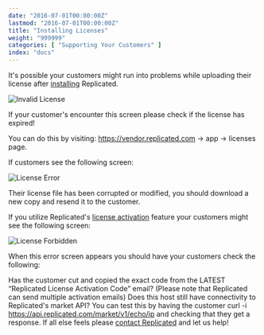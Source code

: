 ```yaml
---
date: "2016-07-01T00:00:00Z"
lastmod: "2016-07-01T00:00:00Z"
title: "Installing Licenses"
weight: "999999"
categories: [ "Supporting Your Customers" ]
index: "docs"
---
```


It's possible your customers might run into problems while uploading their license after 
[installing](/docs/distributing-an-application/installing-via-script/) Replicated.

![Invalid License](/images/post-screens/license-not-valid.png)

If your customer's encounter this screen please check if the license has expired!

You can do this by visiting:
https://vendor.replicated.com -> app -> licenses page.

If customers see the following screen:

![License Error](/images/post-screens/license-error.png)

Their license file has been corrupted or modified, you should download a new copy and resend it to 
the customer.

If you utilize Replicated's [license activation](https://support.replicated.com/hc/en-us/articles/216079428-Two-Factor-Activation-for-Licenses) feature your customers might see the following screen:

![License Forbidden](/images/post-screens/license-forbidden.png)

When this error screen appears you should have your customers check the following:

Has the customer cut and copied the exact code from the LATEST “Replicated License Activation Code” 
email? (Please note that Replicated can send multiple activation emails)
Does this host still have connectivity to Replicated's market API? You can test this by having the 
customer curl -i https://api.replicated.com/market/v1/echo/ip and checking that they get a response.
If all else feels please [contact Replicated](https://support.replicated.com/hc/en-us/requests/new) 
and let us help!
